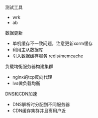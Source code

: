 测试工具

- wrk
- ab

数据更新

- 单机缓存不一致问题，注意更新xorm缓存
- 利用主从数据库
- 引入数据缓存服务 redis/memcache

负载均衡服务器构建集群

- nginx的tcp反向代理
- lvs做负载均衡

DNS和CDN加速

- DNS解析时分配到不同服务器
- CDN缓存集群并且离用户近



